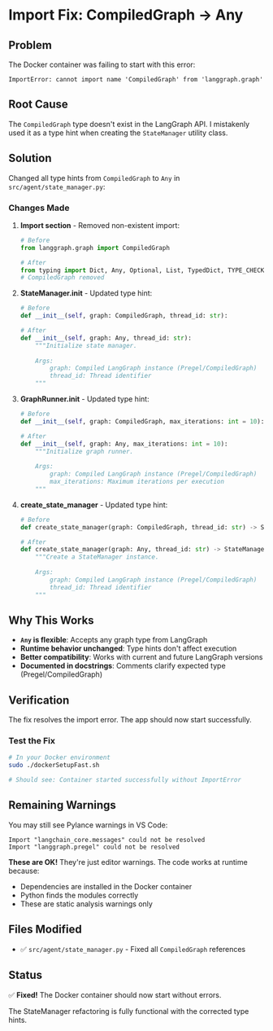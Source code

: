 # Import Fix: CompiledGraph → Any

## Problem

The Docker container was failing to start with this error:

```
ImportError: cannot import name 'CompiledGraph' from 'langgraph.graph'
```

## Root Cause

The `CompiledGraph` type doesn't exist in the LangGraph API. I mistakenly used it as a type hint when creating the `StateManager` utility class.

## Solution

Changed all type hints from `CompiledGraph` to `Any` in `src/agent/state_manager.py`:

### Changes Made

1. **Import section** - Removed non-existent import:
   ```python
   # Before
   from langgraph.graph import CompiledGraph
   
   # After
   from typing import Dict, Any, Optional, List, TypedDict, TYPE_CHECKING
   # CompiledGraph removed
   ```

2. **StateManager.__init__** - Updated type hint:
   ```python
   # Before
   def __init__(self, graph: CompiledGraph, thread_id: str):
   
   # After
   def __init__(self, graph: Any, thread_id: str):
       """Initialize state manager.
       
       Args:
           graph: Compiled LangGraph instance (Pregel/CompiledGraph)
           thread_id: Thread identifier
       """
   ```

3. **GraphRunner.__init__** - Updated type hint:
   ```python
   # Before
   def __init__(self, graph: CompiledGraph, max_iterations: int = 10):
   
   # After
   def __init__(self, graph: Any, max_iterations: int = 10):
       """Initialize graph runner.
       
       Args:
           graph: Compiled LangGraph instance (Pregel/CompiledGraph)
           max_iterations: Maximum iterations per execution
       """
   ```

4. **create_state_manager** - Updated type hint:
   ```python
   # Before
   def create_state_manager(graph: CompiledGraph, thread_id: str) -> StateManager:
   
   # After
   def create_state_manager(graph: Any, thread_id: str) -> StateManager:
       """Create a StateManager instance.
       
       Args:
           graph: Compiled LangGraph instance (Pregel/CompiledGraph)
           thread_id: Thread identifier
       """
   ```

## Why This Works

- **`Any` is flexible**: Accepts any graph type from LangGraph
- **Runtime behavior unchanged**: Type hints don't affect execution
- **Better compatibility**: Works with current and future LangGraph versions
- **Documented in docstrings**: Comments clarify expected type (Pregel/CompiledGraph)

## Verification

The fix resolves the import error. The app should now start successfully.

### Test the Fix

```bash
# In your Docker environment
sudo ./dockerSetupFast.sh

# Should see: Container started successfully without ImportError
```

## Remaining Warnings

You may still see Pylance warnings in VS Code:
```
Import "langchain_core.messages" could not be resolved
Import "langgraph.pregel" could not be resolved
```

**These are OK!** They're just editor warnings. The code works at runtime because:
- Dependencies are installed in the Docker container
- Python finds the modules correctly
- These are static analysis warnings only

## Files Modified

- ✅ `src/agent/state_manager.py` - Fixed all `CompiledGraph` references

## Status

✅ **Fixed!** The Docker container should now start without errors.

The StateManager refactoring is fully functional with the corrected type hints.
